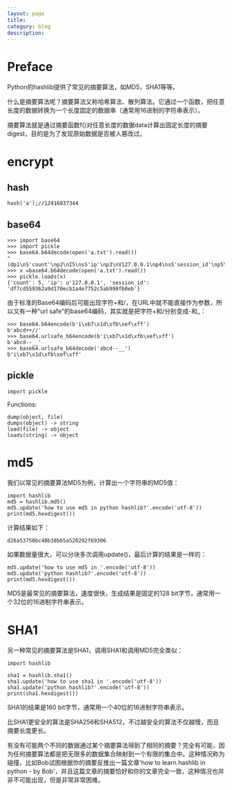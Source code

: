 ```yaml
---
layout: page
title:
category: blog
description:
---
```

# Preface
Python的hashlib提供了常见的摘要算法，如MD5，SHA1等等。

什么是摘要算法呢？摘要算法又称哈希算法、散列算法。它通过一个函数，把任意长度的数据转换为一个长度固定的数据串（通常用16进制的字符串表示）。

摘要算法就是通过摘要函数f()对任意长度的数据data计算出固定长度的摘要digest，目的是为了发现原始数据是否被人篡改过。

# encrypt

## hash

	hash('a');//12416037344

## base64

	>>> import base64
	>>> import pickle
	>>> base64.b64decode(open('a.txt').read())
	"(dp1\nS'count'\np2\nI5\nsS'ip'\np3\nV127.0.0.1\np4\nsS'session_id'\np5\nS'df7cd559362a9d170ecb1a4e7752c5ab999fb0eb'\np6\ns."
	>>> x =base64.b64decode(open('a.txt').read())
	>>> pickle.loads(x)
	{'count': 5, 'ip': u'127.0.0.1', 'session_id': 'df7cd559362a9d170ecb1a4e7752c5ab999fb0eb'}

由于标准的Base64编码后可能出现字符+和/，在URL中就不能直接作为参数，所以又有一种"url safe"的base64编码，其实就是把字符+和/分别变成-和_：

	>>> base64.b64encode(b'i\xb7\x1d\xfb\xef\xff')
	b'abcd++//'
	>>> base64.urlsafe_b64encode(b'i\xb7\x1d\xfb\xef\xff')
	b'abcd--__'
	>>> base64.urlsafe_b64decode('abcd--__')
	b'i\xb7\x1d\xfb\xef\xff'

## pickle
    import pickle
    
Functions:

    dump(object, file)
    dumps(object) -> string
    load(file) -> object
    loads(string) -> object

# md5
我们以常见的摘要算法MD5为例，计算出一个字符串的MD5值：

	import hashlib
	md5 = hashlib.md5()
	md5.update('how to use md5 in python hashlib?'.encode('utf-8'))
	print(md5.hexdigest())

计算结果如下：

	d26a53750bc40b38b65a520292f69306

如果数据量很大，可以分块多次调用update()，最后计算的结果是一样的：

	md5.update('how to use md5 in '.encode('utf-8'))
	md5.update('python hashlib?'.encode('utf-8'))
	print(md5.hexdigest())

MD5是最常见的摘要算法，速度很快，生成结果是固定的128 bit字节，通常用一个32位的16进制字符串表示。

# SHA1
另一种常见的摘要算法是SHA1，调用SHA1和调用MD5完全类似：

	import hashlib

	sha1 = hashlib.sha1()
	sha1.update('how to use sha1 in '.encode('utf-8'))
	sha1.update('python hashlib?'.encode('utf-8'))
	print(sha1.hexdigest())

SHA1的结果是160 bit字节，通常用一个40位的16进制字符串表示。

比SHA1更安全的算法是SHA256和SHA512，不过越安全的算法不仅越慢，而且摘要长度更长。

有没有可能两个不同的数据通过某个摘要算法得到了相同的摘要？完全有可能，因为任何摘要算法都是把无限多的数据集合映射到一个有限的集合中。这种情况称为碰撞，比如Bob试图根据你的摘要反推出一篇文章'how to learn hashlib in python - by Bob'，并且这篇文章的摘要恰好和你的文章完全一致，这种情况也并非不可能出现，但是非常非常困难。
